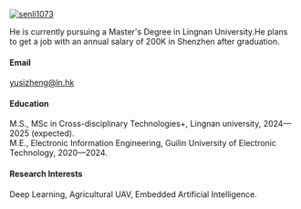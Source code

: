 

[![senli1073](https://img.shields.io/badge/senli1073-github-blue?logo=github)](https://github.com/senli1073)

He is currently pursuing a Master's Degree in Lingnan University.He plans to get a job with an annual salary of 200K in Shenzhen after graduation.

#### Email
yusizheng@ln.hk

#### Education
M.S., MSc in Cross-disciplinary Technologies+, Lingnan university, 2024—2025 (expected).\
M.E., Electronic Information Engineering, Guilin University of Electronic Technology, 2020—2024.

#### Research Interests
Deep Learning, Agricultural UAV, Embedded Artificial Intelligence.

